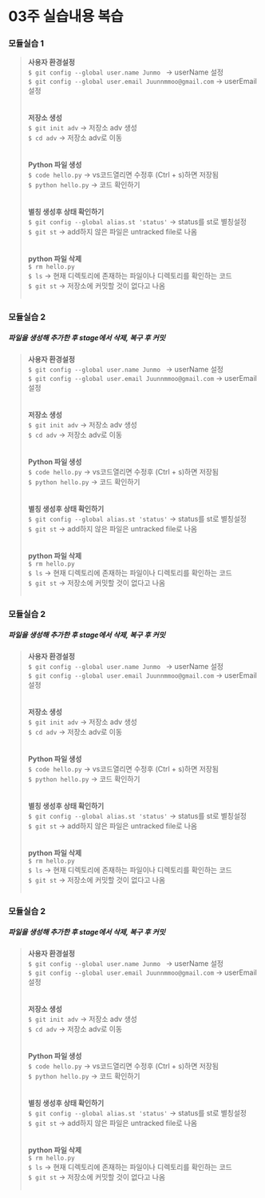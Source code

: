 # 03주 실습내용 복습 

### 모듈실습 1
> __사용자 환경설정__  
> ` $ git config --global user.name Junmo  `  -> userName 설정  
> ` $ git config --global user.email Juunnmmoo@gmail.com `  -> userEmail 설정  
><br>      
> __저장소 생성__  
> ` $ git init adv `  -> 저장소 adv 생성  
> ` $ cd adv ` -> 저장소 adv로 이동  
> <br>  
> __Python 파일 생성__  
> ` $ code hello.py `  -> vs코드열리면 수정후 (Ctrl + s)하면 저장됨  
> ` $ python hello.py ` -> 코드 확인하기  
> <br>  
> __별칭 생성후 상태 확인하기__  
> ` $ git config --global alias.st 'status' `  -> status를 st로 별칭설정  
> ` $ git st ` -> add하지 않은 파일은 untracked file로 나옴   
> <br>  
>  __python 파일 삭제__  
>  ` $ rm hello.py `  
>  ` $ ls ` -> 현재 디렉토리에 존재하는 파일이나 디렉토리를 확인하는 코드  
>  ` $ git st ` -> 저장소에 커밋할 것이 없다고 나옴  
>  <br>  

### 모듈실습 2
##### 파일을 생성해 추가한 후 stage에서 삭제, 복구 후 커밋
> __사용자 환경설정__  
> ` $ git config --global user.name Junmo  `  -> userName 설정  
> ` $ git config --global user.email Juunnmmoo@gmail.com `  -> userEmail 설정  
><br>      
> __저장소 생성__  
> ` $ git init adv `  -> 저장소 adv 생성  
> ` $ cd adv ` -> 저장소 adv로 이동  
> <br>  
> __Python 파일 생성__  
> ` $ code hello.py `  -> vs코드열리면 수정후 (Ctrl + s)하면 저장됨  
> ` $ python hello.py ` -> 코드 확인하기  
> <br>  
> __별칭 생성후 상태 확인하기__  
> ` $ git config --global alias.st 'status' `  -> status를 st로 별칭설정  
> ` $ git st ` -> add하지 않은 파일은 untracked file로 나옴   
> <br>  
>  __python 파일 삭제__  
>  ` $ rm hello.py `  
>  ` $ ls ` -> 현재 디렉토리에 존재하는 파일이나 디렉토리를 확인하는 코드  
>  ` $ git st ` -> 저장소에 커밋할 것이 없다고 나옴  
>  <br>  


### 모듈실습 2
##### 파일을 생성해 추가한 후 stage에서 삭제, 복구 후 커밋
> __사용자 환경설정__  
> ` $ git config --global user.name Junmo  `  -> userName 설정  
> ` $ git config --global user.email Juunnmmoo@gmail.com `  -> userEmail 설정  
><br>      
> __저장소 생성__  
> ` $ git init adv `  -> 저장소 adv 생성  
> ` $ cd adv ` -> 저장소 adv로 이동  
> <br>  
> __Python 파일 생성__  
> ` $ code hello.py `  -> vs코드열리면 수정후 (Ctrl + s)하면 저장됨  
> ` $ python hello.py ` -> 코드 확인하기  
> <br>  
> __별칭 생성후 상태 확인하기__  
> ` $ git config --global alias.st 'status' `  -> status를 st로 별칭설정  
> ` $ git st ` -> add하지 않은 파일은 untracked file로 나옴   
> <br>  
>  __python 파일 삭제__  
>  ` $ rm hello.py `  
>  ` $ ls ` -> 현재 디렉토리에 존재하는 파일이나 디렉토리를 확인하는 코드  
>  ` $ git st ` -> 저장소에 커밋할 것이 없다고 나옴  
>  <br>  


### 모듈실습 2
##### 파일을 생성해 추가한 후 stage에서 삭제, 복구 후 커밋
> __사용자 환경설정__  
> ` $ git config --global user.name Junmo  `  -> userName 설정  
> ` $ git config --global user.email Juunnmmoo@gmail.com `  -> userEmail 설정  
><br>      
> __저장소 생성__  
> ` $ git init adv `  -> 저장소 adv 생성  
> ` $ cd adv ` -> 저장소 adv로 이동  
> <br>  
> __Python 파일 생성__  
> ` $ code hello.py `  -> vs코드열리면 수정후 (Ctrl + s)하면 저장됨  
> ` $ python hello.py ` -> 코드 확인하기  
> <br>  
> __별칭 생성후 상태 확인하기__  
> ` $ git config --global alias.st 'status' `  -> status를 st로 별칭설정  
> ` $ git st ` -> add하지 않은 파일은 untracked file로 나옴   
> <br>  
>  __python 파일 삭제__  
>  ` $ rm hello.py `  
>  ` $ ls ` -> 현재 디렉토리에 존재하는 파일이나 디렉토리를 확인하는 코드  
>  ` $ git st ` -> 저장소에 커밋할 것이 없다고 나옴  
>  <br>  
